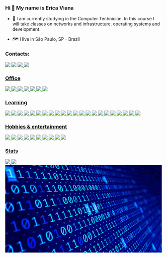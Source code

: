 ### Hi 👋 My name is Erica Viana

- 🌱 I am currently studying in the Computer Technician. In this course I will take classes on networks and infrastructure, operating systems and development.

- 🗺 I live in São Paulo, SP - Brazil

### Contacts:

<div>
<a href = "mailto: erica.viana.soares@gmail.com"><img loading="lazy" src="https://img.shields.io/badge/Gmail-D14836?style=for-the-badge&logo=gmail&logoColor=white" target="_blank"></a> <a href="https://www.linkedin.com/in/erica-viana-soares/" target="_blank"><img loading="lazy" src="https://img.shields.io/badge/-LinkedIn-%230077B5?style=for-the-badge&logo=linkedin&logoColor=white" target="_blank"></a>
<a href = "https://wa.me/5511930048795"><img src="https://img.shields.io/badge/WhatsApp-25D366?style=for-the-badge&logo=whatsapp&logoColor=white" /> <a href = "https://t.me/ericaviana12"><img src="https://img.shields.io/badge/Telegram-2CA5E0?style=for-the-badge&logo=telegram&logoColor=white" />
</div>

### Office

<img src="https://img.shields.io/badge/LibreOffice-18A303?style=for-the-badge&logo=LibreOffice&logoColor=white" /> <img src="https://img.shields.io/badge/Microsoft_Excel-217346?style=for-the-badge&logo=microsoft-excel&logoColor=white" />
<img src="https://img.shields.io/badge/Microsoft_PowerPoint-B7472A?style=for-the-badge&logo=microsoft-powerpoint&logoColor=white" /> <img src="https://img.shields.io/badge/Notion-000000?style=for-the-badge&logo=notion&logoColor=white" /> <img src="https://img.shields.io/badge/Microsoft_Word-2B579A?style=for-the-badge&logo=microsoft-word&logoColor=white" /> <img src="https://img.shields.io/badge/Todoist-E44332?style=for-the-badge&logo=todoist&logoColor=white" /> <img src="https://img.shields.io/badge/Trello-0052CC?style=for-the-badge&logo=trello&logoColor=white" />

### Learning

<img src="https://img.shields.io/badge/VirtualBox-21416b?style=for-the-badge&logo=VirtualBox&logoColor=white" /> <img src="https://img.shields.io/badge/Linux-FCC624?style=for-the-badge&logo=linux&logoColor=black" /> <img src="https://img.shields.io/badge/Linux_Mint-87CF3E?style=for-the-badge&logo=linux-mint&logoColor=white" /> <img src="https://img.shields.io/badge/Debian-A81D33?style=for-the-badge&logo=debian&logoColor=white" /> <img src="https://img.shields.io/badge/Ubuntu-E95420?style=for-the-badge&logo=ubuntu&logoColor=white" /> <img src="https://img.shields.io/badge/VIM-%2311AB00.svg?&style=for-the-badge&logo=vim&logoColor=white" /> <img src="https://img.shields.io/badge/powershell-5391FE?style=for-the-badge&logo=powershell&logoColor=white" /> <img src="https://img.shields.io/badge/Windows-0078D6?style=for-the-badge&logo=windows&logoColor=white" /> <img src="https://img.shields.io/badge/C-00599C?style=for-the-badge&logo=c&logoColor=white" /> <img src="https://img.shields.io/badge/Markdown-000000?style=for-the-badge&logo=markdown&logoColor=white" /> <img src="https://img.shields.io/badge/Python-FFD43B?style=for-the-badge&logo=python&logoColor=blue" /> <img src="https://img.shields.io/badge/Arduino-00979D?style=for-the-badge&logo=Arduino&logoColor=white" /> <img src="https://img.shields.io/badge/Arduino_IDE-00979D?style=for-the-badge&logo=arduino&logoColor=white" /> <img src="https://img.shields.io/badge/C%2B%2B-00599C?style=for-the-badge&logo=c%2B%2B&logoColor=white" /> <img src="https://img.shields.io/badge/VSCode-0078D4?style=for-the-badge&logo=visual%20studio%20code&logoColor=white" /> <img src="https://img.shields.io/badge/Raspberry%20Pi-A22846?style=for-the-badge&logo=Raspberry%20Pi&logoColor=white" /> <img src="https://img.shields.io/badge/CISCO-1BA0D7?style=for-the-badge&logo=cisco&logoColor=white" /> <img src="https://img.shields.io/badge/MySQL-005C84?style=for-the-badge&logo=mysql&logoColor=white" /> <img src="https://img.shields.io/badge/HTML5-E34F26?style=for-the-badge&logo=html5&logoColor=white" /> <img src="https://img.shields.io/badge/PHP-777BB4?style=for-the-badge&logo=php&logoColor=white" /> <img src="https://img.shields.io/badge/JavaScript-323330?style=for-the-badge&logo=javascript&logoColor=F7DF1E" /> <img src="https://img.shields.io/badge/Wordpress-21759B?style=for-the-badge&logo=wordpress&logoColor=white" />

### Hobbies & entertainment

<img src="https://img.shields.io/badge/Counter_Strike-000000?style=for-the-badge&logo=counter-strike&logoColor=white" /> <img src="https://img.shields.io/badge/FIFA-B7312F?style=for-the-badge&logo=fifa&logoColor=white" /> <img src="https://img.shields.io/badge/PlayStation-003791?style=for-the-badge&logo=playstation&logoColor=white" /> <img src="https://img.shields.io/badge/Xbox-107C10?style=for-the-badge&logo=xbox&logoColor=white" /> <img src="https://img.shields.io/badge/Spotify-1ED760?&style=for-the-badge&logo=spotify&logoColor=white" /> <img src="https://img.shields.io/badge/Amazon%20Prime-00A8E1?style=for-the-badge&logo=netflix&logoColor=white" /> <img src="https://img.shields.io/badge/Hulu-1CE783?style=for-the-badge&logo=hulu&logoColor=white" /> <img src="https://img.shields.io/badge/Netflix-E50914?style=for-the-badge&logo=netflix&logoColor=white" /> <img src="https://img.shields.io/badge/Twitch-9146FF?style=for-the-badge&logo=twitch&logoColor=white" /> <img src="https://img.shields.io/badge/YouTube-FF0000?style=for-the-badge&logo=youtube&logoColor=white" />

### Stats

<div> <a href="https://github.com/ericaviana12"> <img loading="lazy" height="180em" src="https://github-readme-stats.vercel.app/api/top-langs/?username=ericaviana12&layout=compact&langs_count=7&theme=dracula"/> <img loading="lazy" height="180em" src="https://github-readme-stats.vercel.app/api?username=ericaviana12&show_icons=true&theme=dracula&include_all_commits=true&count_private=true"/> </div>

<img src="https://github.com/ericaviana12/ericaviana12/blob/main/Codigo.gif">
